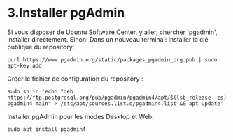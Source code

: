 # 3.Installer pgAdmin
Si vous disposer de Ubuntu Software Center, y aller, chercher 'pgadmin', installer directement. Sinon:
Dans un nouveau terminal: 
Installer la clé publique  du repository:
```sbtshell
curl https://www.pgadmin.org/static/packages_pgadmin_org.pub | sudo apt-key add
```
Créer le fichier de configuration du repository :
```sbtshell
sudo sh -c 'echo "deb https://ftp.postgresql.org/pub/pgadmin/pgadmin4/apt/$(lsb_release -cs) pgadmin4 main" > /etc/apt/sources.list.d/pgadmin4.list && apt update'
```
Installer pgAdmin pour les modes Desktop et Web:
```sbtshell
sudo apt install pgadmin4
```
